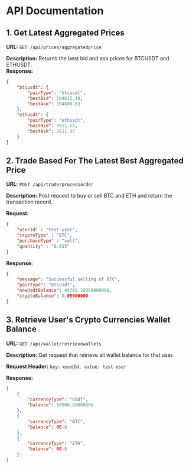 # API Documentation

## 1. Get Latest Aggregated Prices
**URL:** `GET /api/prices/aggregatedprice`

**Description:** Returns the best bid and ask prices for BTCUSDT and ETHUSDT.  
**Response:**
```json
{
    "btcusdt": {
        "pairType": "btcusdt",
        "bestBid": 104613.19,
        "bestAsk": 104608.83
    },
    "ethusdt": {
        "pairType": "ethusdt",
        "bestBid": 2611.56,
        "bestAsk": 2611.32
    }
}
```

## 2. Trade Based For The Latest Best Aggregated Price
**URL:** `POST /api/trade/processorder`

**Description:** Post request to buy or sell BTC and ETH and return the transaction record.

**Request:**
```json
{
    "userId" : "test-user",
    "cryptoType" : "BTC",
    "purchaseType" : "sell",
    "quantity" : "0.015"
}
```
**Response:**
```json
{
    "message": "Successful selling of BTC",
    "pairType": "btcusdt",
    "newUsdtBalance": 44768.10350000000,
    "cryptoBalance": 0.05000000
}
```

## 3. Retrieve User's Crypto Currencies Wallet Balance
**URL:** `GET /api/wallet/retrievewallets`

**Description:** Get request that retrieve all wallet balance for that user.

**Request Header:** `key: usedId, value: test-user`

**Response:**
```json
[
    {
        "currencyType": "USDT",
        "balance": 50000.00000000
    },
    {
        "currencyType": "BTC",
        "balance": 0E-8
    },
    {
        "currencyType": "ETH",
        "balance": 0E-8
    }
]
```
